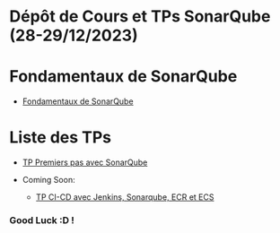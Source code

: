 # Dépôt de Cours et TPs SonarQube (28-29/12/2023)


# Fondamentaux de SonarQube

- [Fondamentaux de SonarQube](./BASICS/)

# Liste des TPs 

- [TP Premiers pas avec SonarQube](./TP_00/) 

- Coming Soon:
  
  - [TP CI-CD avec Jenkins, Sonarqube, ECR et ECS](./TP_01/)

### Good Luck :D !